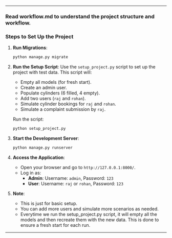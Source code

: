 
---

### Read workflow.md to understand the project structure and workflow.

### Steps to Set Up the Project

1. **Run Migrations**:
   ```bash
   python manage.py migrate
   ```

2. **Run the Setup Script**:
   Use the `setup_project.py` script to set up the project with test data. This script will:
   - Empty all models (for fresh start).
   - Create an admin user.
   - Populate cylinders (6 filled, 4 empty).
   - Add two users (`raj` and `rohan`).
   - Simulate cylinder bookings for `raj` and `rohan`.
   - Simulate a complaint submission by `raj`.

   Run the script:
   ```bash
   python setup_project.py
   ```

3. **Start the Development Server**:
   ```bash
   python manage.py runserver
   ```

4. **Access the Application**:
   - Open your browser and go to `http://127.0.0.1:8000/`.
   - Log in as:
     - **Admin**: Username: `admin`, Password: `123`
     - **User**: Username: `raj` or `rohan`, Password: `123` 

5. **Note**:
   - This is just for basic setup.
   - You can add more users and simulate more scenarios as needed.
   - Everytime we run the setup_project.py script, it will empty all the models and then recreate them with the new data. This is done to ensure a fresh start for each run.

---

